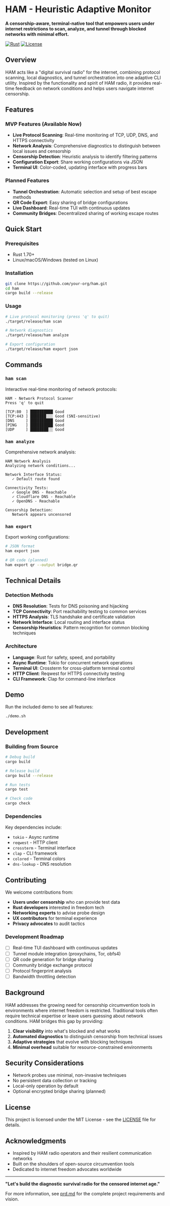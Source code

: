 # HAM - Heuristic Adaptive Monitor

**A censorship-aware, terminal-native tool that empowers users under internet restrictions to scan, analyze, and tunnel through blocked networks with minimal effort.**

[![Rust](https://img.shields.io/badge/rust-latest-brightgreen.svg)](https://www.rust-lang.org/)
[![License](https://img.shields.io/badge/license-MIT-blue.svg)](LICENSE)

## Overview

HAM acts like a "digital survival radio" for the internet, combining protocol scanning, local diagnostics, and tunnel orchestration into one adaptive CLI utility. Inspired by the functionality and spirit of HAM radio, it provides real-time feedback on network conditions and helps users navigate internet censorship.

## Features

### MVP Features (Available Now)

- **Live Protocol Scanning**: Real-time monitoring of TCP, UDP, DNS, and HTTPS connectivity
- **Network Analysis**: Comprehensive diagnostics to distinguish between local issues and censorship
- **Censorship Detection**: Heuristic analysis to identify filtering patterns
- **Configuration Export**: Share working configurations via JSON
- **Terminal UI**: Color-coded, updating interface with progress bars

### Planned Features

- **Tunnel Orchestration**: Automatic selection and setup of best escape methods
- **QR Code Export**: Easy sharing of bridge configurations
- **Live Dashboard**: Real-time TUI with continuous updates  
- **Community Bridges**: Decentralized sharing of working escape routes

## Quick Start

### Prerequisites

- Rust 1.70+ 
- Linux/macOS/Windows (tested on Linux)

### Installation

```bash
git clone https://github.com/your-org/ham.git
cd ham
cargo build --release
```

### Usage

```bash
# Live protocol monitoring (press 'q' to quit)
./target/release/ham scan

# Network diagnostics
./target/release/ham analyze  

# Export configuration
./target/release/ham export json
```

## Commands

### `ham scan`
Interactive real-time monitoring of network protocols:
```
HAM - Network Protocol Scanner
Press 'q' to quit

[TCP:80  ] ██████████ Good
[TCP:443 ] ███████░░░ Good (SNI-sensitive)  
[DNS     ] ██████████ Good
[PING    ] ██████████ Good
[UDP     ] ████████░░ Good
```

### `ham analyze`
Comprehensive network analysis:
```
HAM Network Analysis
Analyzing network conditions...

Network Interface Status:
   ✓ Default route found

Connectivity Tests:
   ✓ Google DNS - Reachable
   ✓ Cloudflare DNS - Reachable
   ✓ OpenDNS - Reachable

Censorship Detection:
   Network appears uncensored
```

### `ham export`
Export working configurations:
```bash
# JSON format
ham export json

# QR code (planned)
ham export qr --output bridge.qr
```

## Technical Details

### Detection Methods

- **DNS Resolution**: Tests for DNS poisoning and hijacking
- **TCP Connectivity**: Port reachability testing to common services
- **HTTPS Analysis**: TLS handshake and certificate validation
- **Network Interface**: Local routing and interface status
- **Censorship Heuristics**: Pattern recognition for common blocking techniques

### Architecture

- **Language**: Rust for safety, speed, and portability
- **Async Runtime**: Tokio for concurrent network operations
- **Terminal UI**: Crossterm for cross-platform terminal control
- **HTTP Client**: Reqwest for HTTPS connectivity testing
- **CLI Framework**: Clap for command-line interface

## Demo

Run the included demo to see all features:

```bash
./demo.sh
```

## Development

### Building from Source

```bash
# Debug build
cargo build

# Release build  
cargo build --release

# Run tests
cargo test

# Check code
cargo check
```

### Dependencies

Key dependencies include:
- `tokio` - Async runtime
- `reqwest` - HTTP client
- `crossterm` - Terminal interface
- `clap` - CLI framework
- `colored` - Terminal colors
- `dns-lookup` - DNS resolution

## Contributing

We welcome contributions from:

- **Users under censorship** who can provide test data
- **Rust developers** interested in freedom tech
- **Networking experts** to advise probe design  
- **UX contributors** for terminal experience
- **Privacy advocates** to audit tactics

### Development Roadmap

- [ ] Real-time TUI dashboard with continuous updates
- [ ] Tunnel module integration (proxychains, Tor, obfs4)
- [ ] QR code generation for bridge sharing
- [ ] Community bridge exchange protocol
- [ ] Protocol fingerprint analysis
- [ ] Bandwidth throttling detection

## Background

HAM addresses the growing need for censorship circumvention tools in environments where internet freedom is restricted. Traditional tools often require technical expertise or leave users guessing about network conditions. HAM bridges this gap by providing:

1. **Clear visibility** into what's blocked and what works
2. **Automated diagnostics** to distinguish censorship from technical issues  
3. **Adaptive strategies** that evolve with blocking techniques
4. **Minimal overhead** suitable for resource-constrained environments

## Security Considerations

- Network probes use minimal, non-invasive techniques
- No persistent data collection or tracking
- Local-only operation by default
- Optional encrypted bridge sharing (planned)

## License

This project is licensed under the MIT License - see the [LICENSE](LICENSE) file for details.

## Acknowledgments

- Inspired by HAM radio operators and their resilient communication networks
- Built on the shoulders of open-source circumvention tools
- Dedicated to internet freedom advocates worldwide

---

**"Let's build the diagnostic survival radio for the censored internet age."**

For more information, see [prd.md](prd.md) for the complete project requirements and vision.
